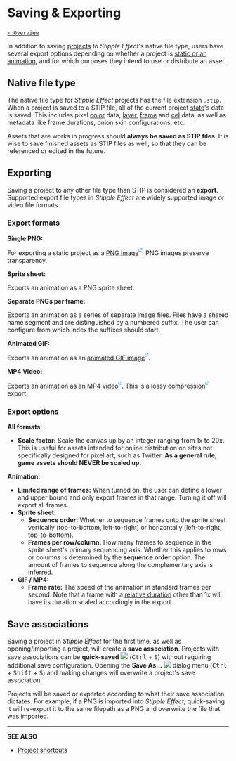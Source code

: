 # Saving & Exporting

[`< Overview`](./README.md)

In addition to saving [projects](./project.md) to *Stipple Effect*'s native file type, users have several export options depending on whether a project is [static or an animation](./frame.md), and for which purposes they intend to use or distribute an asset.

## Native file type

The native file type for *Stipple Effect* projects has the file extension `.stip`. When a project is saved to a STIP file, all of the current project [state](./project.md#state)'s data is saved. This includes pixel [color](./color.md) data, [layer](./layer.md), [frame](./frame.md) and [cel](./cel.md) data, as well as metadata like frame durations, onion skin configurations, etc.

Assets that are works in progress should **always be saved as STIP files**. It is wise to save finished assets as STIP files as well, so that they can be referenced or edited in the future.

## Exporting

Saving a project to any other file type than STIP is considered an **export**. Supported export file types in *Stipple Effect* are widely supported image or video file formats.

### Export formats

**Single PNG:**

For exporting a static project as a [PNG image![](./assets/ui/external.png)](https://en.wikipedia.org/wiki/PNG). PNG images preserve transparency.

**Sprite sheet:**

Exports an animation as a PNG sprite sheet.

**Separate PNGs per frame:**

Exports an animation as a series of separate image files. Files have a shared name segment and are distinguished by a numbered suffix. The user can configure from which index the suffixes should start.

**Animated GIF:**

Exports an animation as an [animated GIF image![](./assets/ui/external.png)](https://en.wikipedia.org/wiki/GIF#Animated_GIF).

**MP4 Video:**

Exports an animation as an [MP4 video![](./assets/ui/external.png)](https://en.wikipedia.org/wiki/MP4_file_format). This is a [lossy compression![](./assets/ui/external.png)](https://en.wikipedia.org/wiki/Lossy_compression) export.

### Export options

**All formats:**
* **Scale factor:** Scale the canvas up by an integer ranging from 1x to 20x. This is useful for assets intended for online distribution on sites not specifically designed for pixel art, such as Twitter. **As a general rule, game assets should NEVER be scaled up.**

**Animation:**
* **Limited range of frames:** When turned on, the user can define a lower and upper bound and only export frames in that range. Turning it off will export all frames.
* **Sprite sheet:**
  * **Sequence order:** Whether to sequence frames onto the sprite sheet vertically (top-to-bottom, left-to-right) or horizontally (left-to-right, top-to-bottom).
  * **Frames per row/column:** How many frames to sequence in the sprite sheet's primary sequencing axis. Whether this applies to rows or columns is determined by the **sequence order** option. The amount of frames to sequence along the complementary axis is inferred.
* **GIF / MP4:**
  * **Frame rate:** The speed of the animation in standard frames per second. Note that a frame with a [relative duration](./frame.md#relative-duration) other than 1x will have its duration scaled accordingly in the export.

## Save associations

Saving a project in *Stipple Effect* for the first time, as well as opening/importing a project, will create a **save association**. Projects with save associations can be **quick-saved** ![](https://raw.githubusercontent.com/stipple-effect/stipple-effect/master/res/icons/save.png) (<kbd>Ctrl</kbd> + <kbd>S</kbd>) without requiring additional save configuration. Opening the **Save As...** ![](https://raw.githubusercontent.com/stipple-effect/stipple-effect/master/res/icons/save_as.png) dialog menu (<kbd>Ctrl</kbd> + <kbd>Shift</kbd> + <kbd>S</kbd>) and making changes will overwrite a project's save association.

Projects will be saved or exported according to what their save association dictates. For example, if a PNG is imported into *Stipple Effect*, quick-saving it will re-export it to the same filepath as a PNG and overwrite the file that was imported.

---

**SEE ALSO**

* [Project shortcuts](./shortcuts.md#projects)
